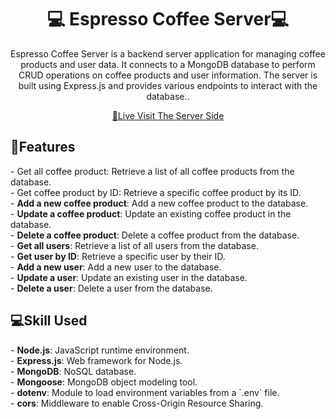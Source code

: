 <h1 align="center" style="font-weight: bold;">💻 <b>Espresso Coffee</b> Server💻</h1>

<p align="center">Espresso Coffee Server is a backend server application for managing coffee products and user data. It connects to a MongoDB database to perform CRUD operations on coffee products and user information. The server is built using Express.js and provides various endpoints to interact with the database..</p>

<p align="center">
<a href="https://espresso-coffee-server-jade.vercel.app/">📱Live Visit The Server Side</a>
</p>

<h2 id="layout">🎨Features</h2>
- Get all coffee product</b>: Retrieve a list of all coffee products from the database.<br>
- <b></b>Get coffee product by ID</b>: Retrieve a specific coffee product by its ID.<br>
- <b>Add a new coffee product</b>: Add a new coffee product to the database.<br>
- <b>Update a coffee product</b>: Update an existing coffee product in the database.<br>
- <b>Delete a coffee product</b>: Delete a coffee product from the database.<br>
- <b>Get all users</b>: Retrieve a list of all users from the database.<br>
- <b>Get user by ID</b>: Retrieve a specific user by their ID.<br>
- <b>Add a new user</b>: Add a new user to the database.<br>
- <b>Update a user</b>: Update an existing user in the database.<br>
- <b>Delete a user</b>: Delete a user from the database.<br>

<h2 id="technologies" style="font-weight: bolder;">💻Skill Used</h2>
- <b>Node.js</b>: JavaScript runtime environment.<br>
- <b>Express.js</b>: Web framework for Node.js.<br>
- <b>MongoDB</b>: NoSQL database.<br>
- <b>Mongoose</b>: MongoDB object modeling tool.<br>
- <b>dotenv</b>: Module to load environment variables from a `.env` file.<br>
- <b>cors</b>: Middleware to enable Cross-Origin Resource Sharing.<br>
